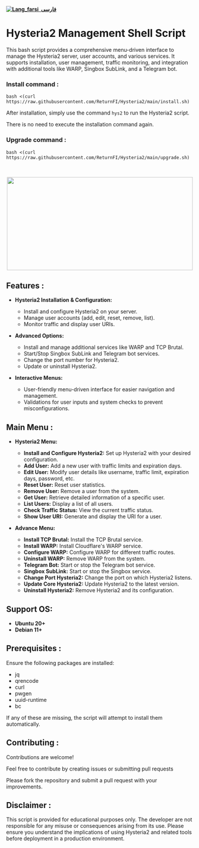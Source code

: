 <div dir="ltr">



[**![Lang_farsi](https://user-images.githubusercontent.com/125398461/234186932-52f1fa82-52c6-417f-8b37-08fe9250a55f.png) &nbsp;فارسی**](README-fa.md)


# Hysteria2 Management Shell Script

This bash script provides a comprehensive menu-driven interface to manage the Hysteria2 server, user accounts, and various services. It supports installation, user management, traffic monitoring, and integration with additional tools like WARP, Singbox SubLink, and a Telegram bot.


### Install command :
```shell
bash <(curl https://raw.githubusercontent.com/ReturnFI/Hysteria2/main/install.sh)
```
After installation, simply use the command `hys2` to run the Hysteria2 script.

There is no need to execute the installation command again.

### Upgrade command :
```shell
bash <(curl https://raw.githubusercontent.com/ReturnFI/Hysteria2/main/upgrade.sh)
```

<br />
<p align="center">
<img src="https://github.com/ReturnFI/Hysteria2/assets/151555003/b1c7ab9f-7887-46fd-8e13-a7bfe9bf5990" width="500" height="250">
<p/>


## Features : 

- **Hysteria2 Installation & Configuration:**
  - Install and configure Hysteria2 on your server.
  - Manage user accounts (add, edit, reset, remove, list).
  - Monitor traffic and display user URIs.

- **Advanced Options:**
  - Install and manage additional services like WARP and TCP Brutal.
  - Start/Stop Singbox SubLink and Telegram bot services.
  - Change the port number for Hysteria2.
  - Update or uninstall Hysteria2.

- **Interactive Menus:**
  - User-friendly menu-driven interface for easier navigation and management.
  - Validations for user inputs and system checks to prevent misconfigurations.


## Main Menu :

- **Hysteria2 Menu:**
  - **Install and Configure Hysteria2:** Set up Hysteria2 with your desired configuration.
  - **Add User:** Add a new user with traffic limits and expiration days.
  - **Edit User:** Modify user details like username, traffic limit, expiration days, password, etc.
  - **Reset User:** Reset user statistics.
  - **Remove User:** Remove a user from the system.
  - **Get User:** Retrieve detailed information of a specific user.
  - **List Users:** Display a list of all users.
  - **Check Traffic Status:** View the current traffic status.
  - **Show User URI:** Generate and display the URI for a user.

- **Advance Menu:**
  - **Install TCP Brutal:** Install the TCP Brutal service.
  - **Install WARP:** Install Cloudflare's WARP service.
  - **Configure WARP:** Configure WARP for different traffic routes.
  - **Uninstall WARP:** Remove WARP from the system.
  - **Telegram Bot:** Start or stop the Telegram bot service.
  - **Singbox SubLink:** Start or stop the Singbox service.
  - **Change Port Hysteria2:** Change the port on which Hysteria2 listens.
  - **Update Core Hysteria2:** Update Hysteria2 to the latest version.
  - **Uninstall Hysteria2:** Remove Hysteria2 and its configuration.

## Support OS:

- **Ubuntu 20+**
- **Debian 11+**

## Prerequisites : 
Ensure the following packages are installed:

- jq
- qrencode
- curl
- pwgen
- uuid-runtime
- bc

If any of these are missing, the script will attempt to install them automatically.

## Contributing :

Contributions are welcome! 

Feel free to contribute by creating issues or submitting pull requests 

Please fork the repository and submit a pull request with your improvements.

## Disclaimer :

This script is provided for educational purposes only. The developer are not responsible for any misuse or consequences arising from its use. Please ensure you understand the implications of using Hysteria2 and related tools before deployment in a production environment.

